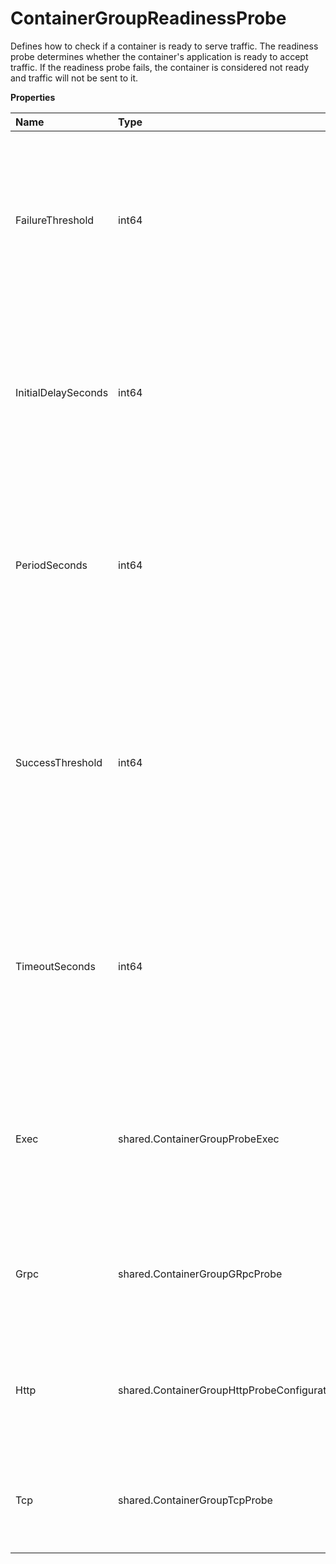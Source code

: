 # ContainerGroupReadinessProbe

Defines how to check if a container is ready to serve traffic. The readiness probe determines whether the container's application is ready to accept traffic. If the readiness probe fails, the container is considered not ready and traffic will not be sent to it.

**Properties**

| Name                | Type                                        | Required | Description                                                                                                                                                                                  |
| :------------------ | :------------------------------------------ | :------- | :------------------------------------------------------------------------------------------------------------------------------------------------------------------------------------------- |
| FailureThreshold    | int64                                       | ✅       | The number of consecutive failures required to consider the probe failed. After this many consecutive failures, the container is marked as not ready.                                        |
| InitialDelaySeconds | int64                                       | ✅       | The time in seconds to wait after the container starts before initiating the first probe. This allows time for the application to initialize before being tested.                            |
| PeriodSeconds       | int64                                       | ✅       | How frequently (in seconds) the probe should be executed during the container's lifetime. Specifies the interval between consecutive probe executions.                                       |
| SuccessThreshold    | int64                                       | ✅       | The minimum consecutive successes required to consider the probe successful after it has failed. Defines how many successful probe results are needed to transition from failure to success. |
| TimeoutSeconds      | int64                                       | ✅       | The maximum time in seconds that the probe has to complete. If the probe doesn't return a result before the timeout, it's considered failed.                                                 |
| Exec                | shared.ContainerGroupProbeExec              | ❌       | Defines the exec action for a probe in a container group. This is used to execute a command inside a container for health checks.                                                            |
| Grpc                | shared.ContainerGroupGRpcProbe              | ❌       | Configuration for gRPC-based health probes in container groups, used to determine container health status.                                                                                   |
| Http                | shared.ContainerGroupHttpProbeConfiguration | ❌       | Defines HTTP probe configuration for container health checks within a container group.                                                                                                       |
| Tcp                 | shared.ContainerGroupTcpProbe               | ❌       | Configuration for a TCP probe used to check container health via network connectivity.                                                                                                       |
